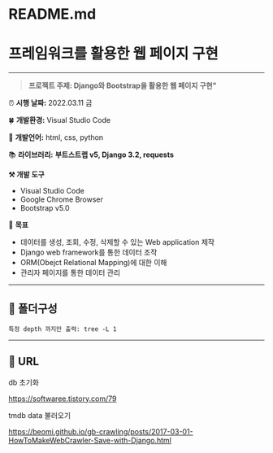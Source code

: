 # README.md

# 프레임워크를 활용한 웹 페이지 구현

---

> **프로젝트 주제: Django와 Bootstrap을 활용한 웹 페이지 구현"**

⏰ **시행 날짜:** 2022.03.11 금

🍀 **개발환경:** Visual Studio Code

👄 **개발언어:** html, css, python

📚 **라이브러리:** **부트스트랩 v5, Django 3.2, requests**

**⚒ 개발 도구** 

- Visual Studio Code
- Google Chrome Browser
- Bootstrap v5.0

🎯 **목표**

-  데이터를 생성, 조회, 수정, 삭제할 수 있는 Web application 제작
-  Django web framework를 통한 데이터 조작
-  ORM(Obejct Relational Mapping)에 대한 이해
-  관리자 페이지를 통한 데이터 관리

---

## 📂 폴더구성

`특정 depth 까지만 출력: tree -L 1`



---

## 🏁 URL



db 초기화

https://softwaree.tistory.com/79

tmdb data 불러오기

https://beomi.github.io/gb-crawling/posts/2017-03-01-HowToMakeWebCrawler-Save-with-Django.html





